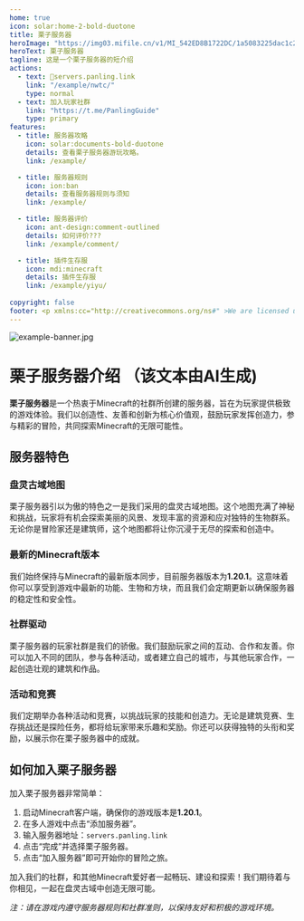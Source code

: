 ```yaml
---
home: true
icon: solar:home-2-bold-duotone
title: 栗子服务器
heroImage: "https://img03.mifile.cn/v1/MI_542ED8B1722DC/1a5083225dac1c274752469003a006bc.jpg"
heroText: 栗子服务器
tagline: 这是一个栗子服务器的短介绍
actions:
  - text: 🔗servers.panling.link
    link: "/example/nwtc/"
    type: normal
  - text: 加入玩家社群
    link: "https://t.me/PanlingGuide"
    type: primary
features:
  - title: 服务器攻略
    icon: solar:documents-bold-duotone
    details: 查看栗子服务器游玩攻略。
    link: /example/

  - title: 服务器规则
    icon: ion:ban
    details: 查看服务器规则与须知
    link: /example/

  - title: 服务器评价
    icon: ant-design:comment-outlined
    details: 如何评价???
    link: /example/comment/

  - title: 插件生存服
    icon: mdi:minecraft
    details: 插件生存服
    link: /example/yiyu/
  
copyright: false
footer: <p xmlns:cc="http://creativecommons.org/ns#" >We are licensed under <a href="http://creativecommons.org/licenses/by/4.0/?ref=chooser-v1" target="_blank" rel="license noopener noreferrer" style="display:inline-block;">CC BY 4.0<img style="height:22px!important;margin-left:3px;vertical-align:text-bottom;" src="https://mirrors.creativecommons.org/presskit/icons/cc.svg?ref=chooser-v1"><img style="height:22px!important;margin-left:3px;vertical-align:text-bottom;" src="https://mirrors.creativecommons.org/presskit/icons/by.svg?ref=chooser-v1"></a></p><br />网站所涉及的公司名称、商标、产品等均为其各自所有者的资产，仅供识别。涉及游戏内的剧情文本为MayorTW & 紅石口袋所有。<br />"Minecraft"以及"我的世界"为美国微软公司的商标 本站与微软公司没有从属关系。| © 2015 - 2023 3ON EM
---
```


![example-banner.jpg](https://img06.mifile.cn/v1/MI_542ED8B1722DC/edb243a5a00e55f17a96e777ab189e70.jpg)

# 栗子服务器介绍 （该文本由AI生成)

**栗子服务器**是一个热衷于Minecraft的社群所创建的服务器，旨在为玩家提供极致的游戏体验。我们以创造性、友善和创新为核心价值观，鼓励玩家发挥创造力，参与精彩的冒险，共同探索Minecraft的无限可能性。

## 服务器特色

### 盘灵古域地图

栗子服务器引以为傲的特色之一是我们采用的盘灵古域地图。这个地图充满了神秘和挑战，玩家将有机会探索美丽的风景、发现丰富的资源和应对独特的生物群系。无论你是冒险家还是建筑师，这个地图都将让你沉浸于无尽的探索和创造中。

### 最新的Minecraft版本

我们始终保持与Minecraft的最新版本同步，目前服务器版本为**1.20.1**。这意味着你可以享受到游戏中最新的功能、生物和方块，而且我们会定期更新以确保服务器的稳定性和安全性。

### 社群驱动

栗子服务器的玩家社群是我们的骄傲。我们鼓励玩家之间的互动、合作和友善。你可以加入不同的团队，参与各种活动，或者建立自己的城市，与其他玩家合作，一起创造壮观的建筑和作品。

### 活动和竞赛

我们定期举办各种活动和竞赛，以挑战玩家的技能和创造力。无论是建筑竞赛、生存挑战还是探险任务，都将给玩家带来乐趣和奖励。你还可以获得独特的头衔和奖励，以展示你在栗子服务器中的成就。

## 如何加入栗子服务器

加入栗子服务器非常简单：

1. 启动Minecraft客户端，确保你的游戏版本是**1.20.1**。
2. 在多人游戏中点击“添加服务器”。
3. 输入服务器地址：`servers.panling.link`
4. 点击“完成”并选择栗子服务器。
5. 点击“加入服务器”即可开始你的冒险之旅。

加入我们的社群，和其他Minecraft爱好者一起畅玩、建设和探索！我们期待着与你相见，一起在盘灵古域中创造无限可能。

*注：请在游戏内遵守服务器规则和社群准则，以保持友好和积极的游戏环境。*

